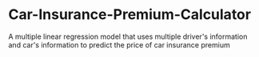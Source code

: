 # Car-Insurance-Premium-Calculator
A multiple linear regression model that uses multiple driver's information and car's information to predict the price of car insurance premium
